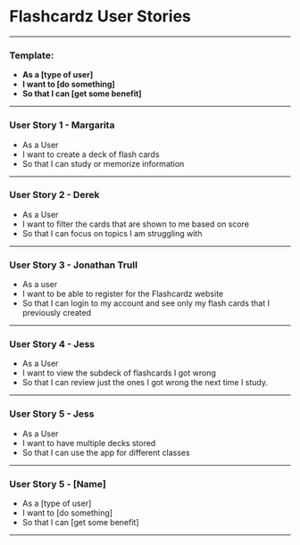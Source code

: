 # Flashcardz User Stories
---

### **Template:**
- **As a [type of user]**
- **I want to [do something]**
- **So that I can [get some benefit]**

---
### User Story 1 - Margarita
- As a User
- I want to create a deck of flash cards
- So that I can study or memorize information
---

### User Story 2 - Derek
- As a User
- I want to filter the cards that are shown to me based on score
- So that I can focus on topics I am struggling with
---

### User Story 3 - Jonathan Trull
- As a user
- I want to be able to register for the Flashcardz website
- So that I can login to my account and see only my flash cards that I previously created
---

### User Story 4 - Jess
- As a User
- I want to view the subdeck of flashcards I got wrong
- So that I can review just the ones I got wrong the next time I study.
---

### User Story 5 - Jess

- As a User
- I want to have multiple decks stored
- So that I can use the app for different classes
---

### User Story 5 - [Name]
- As a [type of user]
- I want to [do something]
- So that I can [get some benefit]
---
